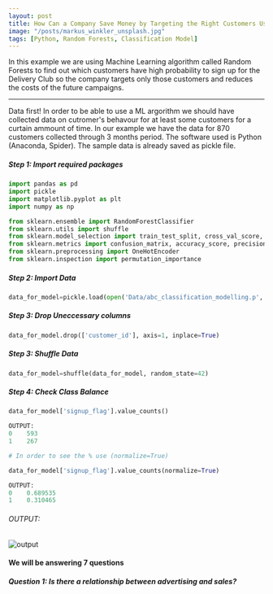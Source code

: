 ```yaml
---
layout: post
title: How Can a Company Save Money by Targeting the Right Customers Using Machine Learning
image: "/posts/markus_winkler_unsplash.jpg"
tags: [Python, Random Forests, Classification Model]
---
```


In this example we are using Machine Learning algorithm called Random Forests to find out which customers have high probability to sign up for the Delivery Club so the company targets only those customers and reduces the costs of the future campaigns. 

---

Data first! In order to be able to use a ML argorithm we should have collected data on cutromer's behavour for at least some customers for a curtain ammount of time. In our example we have the data for 870 customers collected through 3 months period. The software used is Python (Anaconda, Spider). The sample data is already saved as pickle file.

##### Step 1: Import required packages

```python
import pandas as pd
import pickle
import matplotlib.pyplot as plt
import numpy as np

from sklearn.ensemble import RandomForestClassifier
from sklearn.utils import shuffle
from sklearn.model_selection import train_test_split, cross_val_score, KFold
from sklearn.metrics import confusion_matrix, accuracy_score, precision_score, recall_score, f1_score
from sklearn.preprocessing import OneHotEncoder
from sklearn.inspection import permutation_importance
```
##### Step 2: Import Data

```python
data_for_model=pickle.load(open('Data/abc_classification_modelling.p', 'rb'))
```
##### Step 3: Drop Uneccessary columns

```python
data_for_model.drop(['customer_id'], axis=1, inplace=True)
```
##### Step 3: Shuffle Data

```python
data_for_model=shuffle(data_for_model, random_state=42)
```
##### Step 4: Check Class Balance

```python
data_for_model['signup_flag'].value_counts()

OUTPUT:
0    593
1    267

# In order to see the % use (normalize=True)

data_for_model['signup_flag'].value_counts(normalize=True)

OUTPUT:
0    0.689535
1    0.310465
```
###### OUTPUT:
![output](/img/posts/outpu.png "output")

#### We will be answering 7 questions
##### Question 1: Is there a relationship between advertising and sales?
